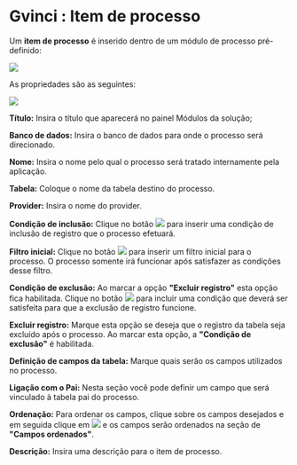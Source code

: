 # Gvinci : Item de processo

Um **item de processo** é inserido dentro de um módulo de processo pré-definido:

![](http://www.gvinci.com.br/manual/modulosg7_1_7.zoom93.png)

As propriedades são as seguintes:

![](http://www.gvinci.com.br/manual/ppditemgv5.png)

**Título:** Insira o título que aparecerá no painel Módulos da solução;

**Banco de dados:** Insira o banco de dados para onde o processo será direcionado.

**Nome:** Insira o nome pelo qual o processo será tratado internamente pela aplicação.

**Tabela:** Coloque o nome da tabela destino do processo.

**Provider:** Insira o nome do provider.

**Condição de inclusão:** Clique no botão ![](http://www.gvinci.com.br/manual/adicionar.png) para inserir uma condição de inclusão de registro que o processo efetuará.

**Filtro inicial:** Clique no botão ![](http://www.gvinci.com.br/manual/adicionar.png) para inserir um filtro inicial para o processo. O processo somente irá funcionar após satisfazer as condições desse filtro.

**Condição de exclusão:** Ao marcar a opção **"Excluir registro"** esta opção fica habilitada. Clique no botão ![](http://www.gvinci.com.br/manual/adicionar.png)  para incluir  uma condição que deverá ser satisfeita para que a exclusão de registro funcione.

**Excluir registro:** Marque esta opção se deseja que o registro da tabela seja excluído após o processo. Ao marcar esta opção, a **"Condição de exclusão"** é habilitada.

**Definição de campos da tabela:** Marque quais serão os campos utilizados no processo.

**Ligação com o Pai:** Nesta seção você pode definir um campo que será vinculado à tabela pai do processo.

**Ordenação:** Para ordenar os campos, clique sobre os campos desejados e em seguida clique em ![](http://www.gvinci.com.br/manual/adicionar.png) e os campos serão ordenados na seção de **"Campos ordenados"**.

**Descrição:** Insira uma descrição para o item de processo.

